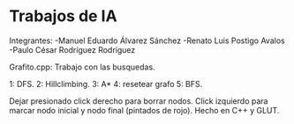 # Trabajos de IA

Integrantes:
-Manuel Eduardo Álvarez Sánchez
-Renato Luis Postigo Avalos
-Paulo César Rodríguez Rodríguez

Grafito.cpp: Trabajo con las busquedas.

1: DFS.
2: Hillclimbing.
3: A*
4: resetear grafo
5: BFS.

Dejar presionado click derecho para borrar nodos. Click izquierdo para marcar nodo inicial y nodo final (pintados de rojo).
Hecho en C++ y GLUT.

